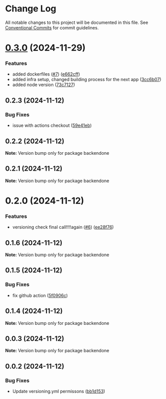 # Change Log

All notable changes to this project will be documented in this file.
See [Conventional Commits](https://conventionalcommits.org) for commit guidelines.

# [0.3.0](https://github.com/Kayuaga/techJump/compare/backendone@0.2.3...backendone@0.3.0) (2024-11-29)


### Features

* added dockerfiles ([#7](https://github.com/Kayuaga/techJump/issues/7)) ([e662cff](https://github.com/Kayuaga/techJump/commit/e662cff9ac46ade31fd6a2fcc9788bedfca20a73))
* added infra setup, changed building process for the next app ([3cc6b07](https://github.com/Kayuaga/techJump/commit/3cc6b07c83ba8357e6a8b9912c384b9b82030092))
* added node version ([73c7127](https://github.com/Kayuaga/techJump/commit/73c7127b5b52cf000fda070e358605d6bae28288))





## 0.2.3 (2024-11-12)


### Bug Fixes

* issue with actions checkout ([59e41eb](https://github.com/Kayuaga/techJump/commit/59e41ebca4599d1c666eab4071e1d7993d1ce6b5))





## 0.2.2 (2024-11-12)

**Note:** Version bump only for package backendone





## 0.2.1 (2024-11-12)

**Note:** Version bump only for package backendone





# 0.2.0 (2024-11-12)


### Features

* versioning check final call!!!!again ([#6](https://github.com/Kayuaga/techJump/issues/6)) ([ee28f76](https://github.com/Kayuaga/techJump/commit/ee28f7683e1b08774148c07d5c0f339c099edbd1))





## 0.1.6 (2024-11-12)

**Note:** Version bump only for package backendone





## 0.1.5 (2024-11-12)


### Bug Fixes

* fix github action ([5f0906c](https://github.com/Kayuaga/techJump/commit/5f0906c5eb7abe8233095eea1f611866fdd0a7a3))





## 0.1.4 (2024-11-12)

**Note:** Version bump only for package backendone





## 0.0.3 (2024-11-12)

**Note:** Version bump only for package backendone





## 0.0.2 (2024-11-12)


### Bug Fixes

* Update versioning.yml permissons ([bb1d153](https://github.com/Kayuaga/techJump/commit/bb1d153ea1266ed38cb92e134eec96f119485b1f))
